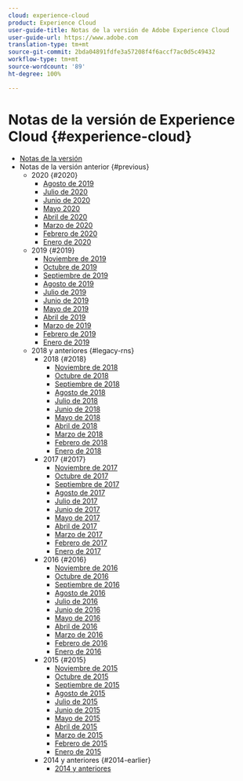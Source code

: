 ```yaml
---
cloud: experience-cloud
product: Experience Cloud
user-guide-title: Notas de la versión de Adobe Experience Cloud
user-guide-url: https://www.adobe.com
translation-type: tm+mt
source-git-commit: 2bda04891fdfe3a57208f4f6accf7ac0d5c49432
workflow-type: tm+mt
source-wordcount: '89'
ht-degree: 100%

---
```



# Notas de la versión de Experience Cloud {#experience-cloud}

+ [Notas de la versión](current.md)
+ Notas de la versión anterior {#previous}
   + 2020 {#2020}
      + [Agosto de 2019](c-legacy-releases/2020/08132020.md)
      + [Julio de 2020](c-legacy-releases/2020/07162020.md)
      + [Junio de 2020](c-legacy-releases/2020/06182020.md)
      + [Mayo 2020](c-legacy-releases/2020/05212020.md)
      + [Abril de 2020](c-legacy-releases/2020/04162020.md)
      + [Marzo de 2020](c-legacy-releases/2020/03122020.md)
      + [Febrero de 2020](c-legacy-releases/2020/02202020.md)
      + [Enero de 2020](c-legacy-releases/2020/01162020.md)
   + 2019 {#2019}
      + [Noviembre de 2019](c-legacy-releases/2019/10312019.md)
      + [Octubre de 2019](c-legacy-releases/2019/10102019.md)
      + [Septiembre de 2019](c-legacy-releases/2019/09122019.md)
      + [Agosto de 2019](c-legacy-releases/2019/08082019.md)
      + [Julio de 2019](c-legacy-releases/2019/07182019.md)
      + [Junio de 2019](c-legacy-releases/2019/06132019.md)
      + [Mayo de 2019](c-legacy-releases/2019/05092019.md)
      + [Abril de 2019](c-legacy-releases/2019/04112019.md)
      + [Marzo de 2019](c-legacy-releases/2019/03072019.md)
      + [Febrero de 2019](c-legacy-releases/2019/02072019.md)
      + [Enero de 2019](c-legacy-releases/2019/01172019.md)
   + 2018 y anteriores {#legacy-rns}
      + 2018 {#2018}
         + [Noviembre de 2018](c-legacy-releases/2018/11012018.md)
         + [Octubre de 2018](c-legacy-releases/2018/10112018.md)
         + [Septiembre de 2018](c-legacy-releases/2018/09132018.md)
         + [Agosto de 2018](c-legacy-releases/2018/08092018.md)
         + [Julio de 2018](c-legacy-releases/2018/07192018.md)
         + [Junio de 2018](c-legacy-releases/2018/06142018.md)
         + [Mayo de 2018](c-legacy-releases/2018/05102018.md)
         + [Abril de 2018](c-legacy-releases/2018/04122018.md)
         + [Marzo de 2018](c-legacy-releases/2018/03082018.md)
         + [Febrero de 2018](c-legacy-releases/2018/02082018.md)
         + [Enero de 2018](c-legacy-releases/2018/01182018.md)
      + 2017 {#2017}
         + [Noviembre de 2017](c-legacy-releases/2017/11092017.md)
         + [Octubre de 2017](c-legacy-releases/2017/10262017.md)
         + [Septiembre de 2017](c-legacy-releases/2017/09212017.md)
         + [Agosto de 2017](c-legacy-releases/2017/08172017.md)
         + [Julio de 2017](c-legacy-releases/2017/07202017.md)
         + [Junio de 2017](c-legacy-releases/2017/06082017.md)
         + [Mayo de 2017](c-legacy-releases/2017/05182017.md)
         + [Abril de 2017](c-legacy-releases/2017/04202017.md)
         + [Marzo de 2017](c-legacy-releases/2017/03092017.md)
         + [Febrero de 2017](c-legacy-releases/2017/02162017.md)
         + [Enero de 2017](c-legacy-releases/2017/01192017.md)
      + 2016 {#2016}
         + [Noviembre de 2016](c-legacy-releases/2016/11102016.md)
         + [Octubre de 2016](c-legacy-releases/2016/10202016.md)
         + [Septiembre de 2016](c-legacy-releases/2016/09152016.md)
         + [Agosto de 2016](c-legacy-releases/2016/08182016.md)
         + [Julio de 2016](c-legacy-releases/2016/07212016.md)
         + [Junio de 2016](c-legacy-releases/2016/06162016.md)
         + [Mayo de 2016](c-legacy-releases/2016/05192016.md)
         + [Abril de 2016](c-legacy-releases/2016/04212016.md)
         + [Marzo de 2016](c-legacy-releases/2016/03172016.md)
         + [Febrero de 2016](c-legacy-releases/2016/02182016.md)
         + [Enero de 2016](c-legacy-releases/2016/01212016.md)
      + 2015 {#2015}
         + [Noviembre de 2015](c-legacy-releases/2015/11052015.md)
         + [Octubre de 2015](c-legacy-releases/2015/10152015.md)
         + [Septiembre de 2015](c-legacy-releases/2015/09172015.md)
         + [Agosto de 2015](c-legacy-releases/2015/08202015.md)
         + [Julio de 2015](c-legacy-releases/2015/07162015.md)
         + [Junio de 2015](c-legacy-releases/2015/06182015.md)
         + [Mayo de 2015](c-legacy-releases/2015/05212015.md)
         + [Abril de 2015](c-legacy-releases/2015/04162015.md)
         + [Marzo de 2015](c-legacy-releases/2015/03192015.md)
         + [Febrero de 2015](c-legacy-releases/2015/02192015.md)
         + [Enero de 2015](c-legacy-releases/2015/01152015.md)
      + 2014 y anteriores {#2014-earlier}
         + [2014 y anteriores](c-legacy-releases/2014-earlier.md)